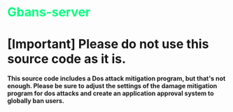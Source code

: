 # <font color="#00ff7f">Gbans-server</font>
# [Important] Please do not use this source code as it is. 
__**This source code includes a Dos attack mitigation program, but that's not enough. 
Please be sure to adjust the settings of the damage mitigation program for dos attacks and create an application approval system to globally ban users.**__
